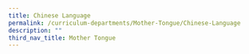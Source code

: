 ```yaml
---
title: Chinese Language
permalink: /curriculum-departments/Mother-Tongue/Chinese-Language
description: ""
third_nav_title: Mother Tongue
---
```

